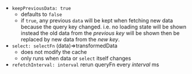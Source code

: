 - `keepPreviousData: true`
	- defaults to `false`
	- if `true`, any previous `data` will be kept when fetching new data because the query key changed. i.e. no loading state will be shown instead the old data from the *previous key* will be shown then be replaced by new data from the *new key*.
- `select: selectFn` (data)=>transformedData
	- does not modify the cache
	- only runs when data or `select` itself changes
- `refetchInterval: interval` rerun queryFn every *interval* ms
